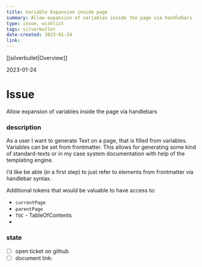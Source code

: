 ```yaml
---
title: Variable Expansion inside page
summary: Allow expansion of variables inside the page via handlebars
type: issue, wishlist
tags: silverbullet
date-created: 2023-01-24
link: 
---
```

[[silverbullet|Overview]]

2023-01-24

# Issue

Allow expansion of variables inside the page via handlebars

### description

As a user I want to generate Text on a page, that is filled from variables. Variables can be set from frontmatter.
This allows for generating some kind of standard-texts or in my case system documentation with help of the templating engine.

I’d like be able (in a first step) to just refer to elements from frontmatter via handlebar syntax.

Additional tokens that would be valuable to have access to:
* `currentPage`
* `parentPage`
* `TOC` - TableOfContents
* 

### state
* [ ] open ticket on github
* [ ] document link: 